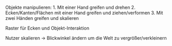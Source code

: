 Objekte manipulieren: 1. Mit einer Hand greifen und drehen
                      2. Ecken/Kanten/Flächen mit einer Hand greifen und ziehen/verformen
                      3. Mit zwei Händen greifen und skalieren
                      
Raster für Ecken und Objekt-Interaktion

Nutzer skalieren -> Blickwinkel ändern um die Welt zu vergrößer/verkleinern

